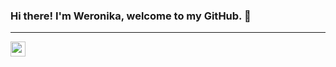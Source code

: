 ### Hi there! I'm Weronika, welcome to my GitHub. 👋

<hr />
<a href="https://www.linkedin.com/in/weronika-ko%C5%82odziej-449b8024a/">
  <img align="left" width="24px" src="https://cdn.jsdelivr.net/npm/simple-icons@v3/icons/linkedin.svg"  />
</a>
<!--


<a href="mailto:kolodziejweronika98@gmail.com">
  <img align="left" width="26px" src="https://cdn.jsdelivr.net/npm/simple-icons@v3/icons/gmail.svg" />
</a>

**kolower/kolower** is a ✨ _special_ ✨ repository because its `README.md` (this file) appears on your GitHub profile.

Here are some ideas to get you started:

- 🔭 I’m currently working on ...
- 🌱 I’m currently learning ...
- 👯 I’m looking to collaborate on ...
- 🤔 I’m looking for help with ...
- 💬 Ask me about ...
- 📫 How to reach me: ...
- 😄 Pronouns: ...
- ⚡ Fun fact: ...
-->
